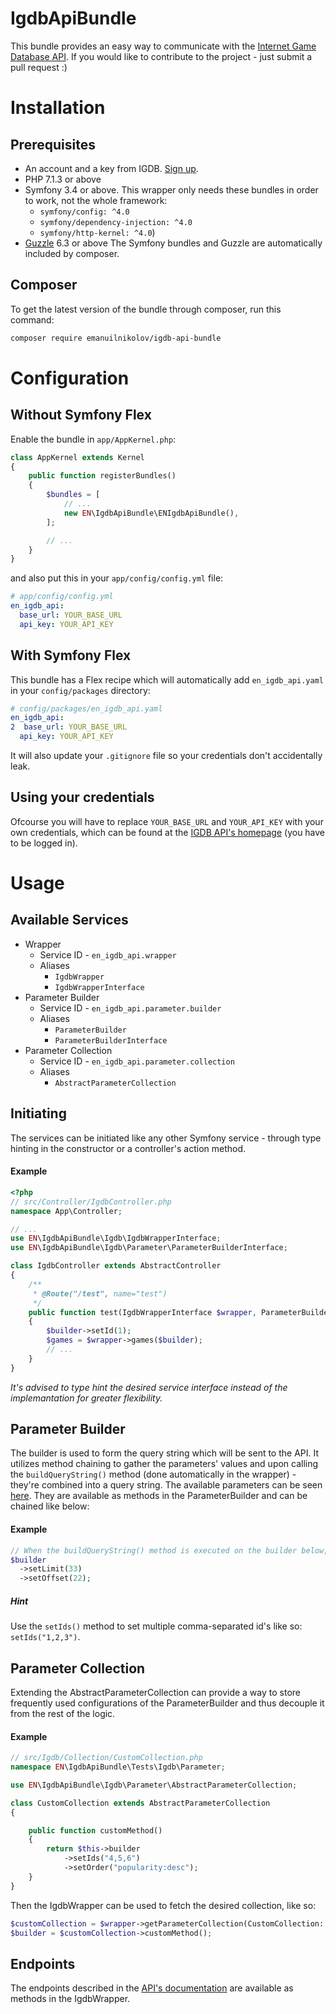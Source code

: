 # IgdbApiBundle
This bundle provides an easy way to communicate with the [Internet Game Database API](https://api.igdb.com/).
If you would like to contribute to the project - just submit a pull request :)
# Installation
## Prerequisites
* An account and a key from IGDB. [Sign up](https://api.igdb.com/signup).
* PHP 7.1.3 or above
* Symfony 3.4 or above. This wrapper only needs these bundles in order to work, not the whole framework:
  * `symfony/config: ^4.0` 
  * `symfony/dependency-injection: ^4.0`
  * `symfony/http-kernel: ^4.0`)
* [Guzzle](http://docs.guzzlephp.org/en/stable/) 6.3 or above
The Symfony bundles and Guzzle are automatically included by composer.
## Composer
To get the latest version of the bundle through composer, run this command:
```bash
composer require emanuilnikolov/igdb-api-bundle
```
# Configuration
## Without Symfony Flex
Enable the bundle in `app/AppKernel.php`:
```php
class AppKernel extends Kernel
{
    public function registerBundles()
    {
        $bundles = [
            // ...
            new EN\IgdbApiBundle\ENIgdbApiBundle(),
        ];

        // ...
    }
}
```
and also put this in your `app/config/config.yml` file:
```yaml
# app/config/config.yml
en_igdb_api:
  base_url: YOUR_BASE_URL
  api_key: YOUR_API_KEY
```
## With Symfony Flex
This bundle has a Flex recipe which will automatically add `en_igdb_api.yaml` in your `config/packages` directory:
```yaml
# config/packages/en_igdb_api.yaml
en_igdb_api:
2  base_url: YOUR_BASE_URL
  api_key: YOUR_API_KEY
```
It will also update your `.gitignore` file so your credentials don't accidentally leak.
## Using your credentials
Ofcourse you will have to replace `YOUR_BASE_URL` and `YOUR_API_KEY` with your own credentials, 
which can be found at the [IGDB API's homepage](https://api.igdb.com/) (you have to be logged in).
# Usage
## Available Services
* Wrapper
  * Service ID - `en_igdb_api.wrapper`
  * Aliases
    * `IgdbWrapper`
    * `IgdbWrapperInterface`
* Parameter Builder
  * Service ID - `en_igdb_api.parameter.builder`
  * Aliases
    * `ParameterBuilder`
    * `ParameterBuilderInterface`
* Parameter Collection
  * Service ID - `en_igdb_api.parameter.collection`
  * Aliases
    * `AbstractParameterCollection`
## Initiating
The services can be initiated like any other Symfony service - through type hinting in the constructor or a controller's action method.
#### Example
```php
<?php
// src/Controller/IgdbController.php
namespace App\Controller;

// ...
use EN\IgdbApiBundle\Igdb\IgdbWrapperInterface;
use EN\IgdbApiBundle\Igdb\Parameter\ParameterBuilderInterface;

class IgdbController extends AbstractController
{
    /**
     * @Route("/test", name="test")
     */
    public function test(IgdbWrapperInterface $wrapper, ParameterBuilderInterface $builder)
    {
        $builder->setId(1);
        $games = $wrapper->games($builder);
        // ...
    }
}
```
*It's advised to type hint the desired service interface instead of the implemantation for greater flexibility.*
## Parameter Builder
The builder is used to form the query string which will be sent to the API. It utilizes method chaining to gather the parameters' values and upon calling the `buildQueryString()` method (done automatically in the wrapper) - they're combined into a query string.
The available parameters can be seen [here](https://igdb.github.io/api/references/). They are available as methods in the ParameterBuilder and can be chained like below:
#### Example
```php
// When the buildQueryString() method is executed on the builder below, it will produce '1?fields=*&limit=33&offset=22'.
$builder
  ->setLimit(33)
  ->setOffset(22);
```
##### Hint
Use the `setIds()` method to set multiple comma-separated id's like so: `setIds("1,2,3")`.
## Parameter Collection
Extending the AbstractParameterCollection can provide a way to store frequently used configurations of the ParameterBuilder and thus decouple it from the rest of the logic.
#### Example
```php
// src/Igdb/Collection/CustomCollection.php
namespace EN\IgdbApiBundle\Tests\Igdb\Parameter;

use EN\IgdbApiBundle\Igdb\Parameter\AbstractParameterCollection;

class CustomCollection extends AbstractParameterCollection
{

    public function customMethod()
    {
        return $this->builder
            ->setIds("4,5,6")
            ->setOrder("popularity:desc");
    }
}
```
Then the IgdbWrapper can be used to fetch the desired collection, like so:
```php
$customCollection = $wrapper->getParameterCollection(CustomCollection::class);
$builder = $customCollection->customMethod();
```
## Endpoints
The endpoints described in the [API's documentation](https://igdb.github.io/api/endpoints/) are available as methods in the IgdbWrapper.
